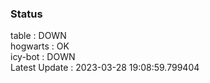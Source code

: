 ### Status


table : DOWN  
hogwarts : OK  
icy-bot : DOWN  
Latest Update : 2023-03-28 19:08:59.799404
